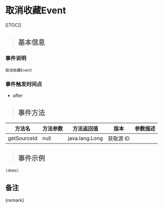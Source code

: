 # 取消收藏Event

[[TOC]]

>## 基本信息

### 事件说明
```text
取消收藏Event
```

### 事件触发时间点
- after

>## 事件方法

方法名 | 方法参数 | 方法返回值 | 版本 | 参数描述
 --- | --- | --- | --- | --- 
getSourceId|null|java.lang.Long|获取源 ID


> ## 事件示例

```java
{demo}
```

## 备注
{remark}
